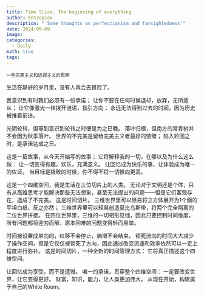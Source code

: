 ```yaml
---
title: Time Slice, The beginning of everything
author: Entropiex
description: "`Some thoughts on perfectionism and farsightedness`"
date: 2024-09-09
image: 
categories:
  - Daily
math: true
tags:
---
```

`一些完美主义和远视主义的思索`

生活在静好的岁月里，没有人再会去冒险了。

我意识到有时我们必须有一份承诺；
让你不要在任何时候退却，放弃，无所适从；
让它像激光一样拨开谜语，指引方向；
永远无法得到过去的时间，因为历史被推着前进。

光阴轮转，但等到意识到轮转之时便是为之已晚。
落叶归根，但南方的常青树并不会因为秋季落叶。
世界的不完美是留给完美主义者最好的馈赠；
陷入轮回之时，是承诺达成之日。

这是一篇故事，从今天开始写的故事；
它将解释我的一切，在哪以及为什么这么做：
让一切变得有趣，欢乐，充满意义。
让回忆成为快乐的事，让体验成为唯一的佐证。
当目标是极致的时候，你不得不将一切推向更高。

这是一个四维空间，我是生活在三位切片上的人类。
无论对于文明还是个体，只有从高维思考才能解决那些无法想象，甚至无法提出的问题——但是它们客观存在，造成了不完美。
这是时间切片。
三维世界里可以轻易将立方体展开为1个面的平坦白纸，反之亦然；
三维世界里可以轻易创造莫比乌斯带，将两个完全隔离的二位世界拼接。
在四位世界里，三维的一切相形见绌，因此只要控制时间维度，所有问题都将迎刃而解，原本困难的问题变得轻而易举。

时间被设置成单向的，红移不会停止，熵增不会结束。
锁死流向的时间大大减少了操作空间，但是它仅仅被锁死了方向，因此通过改变流速和效率依然可以一定上程度进行弥补。
这是时间切片，一种全新的时间管理方式：
它将真正描述这个四维空间。

让回忆成为享受，而不是遗憾。
唯一的承诺，贯穿整个四维空间：
一定要改变世界，让它变得更好。
财富，知识，能力，让人类更加伟大。
从现在开始，构建属于自己的White Room。
